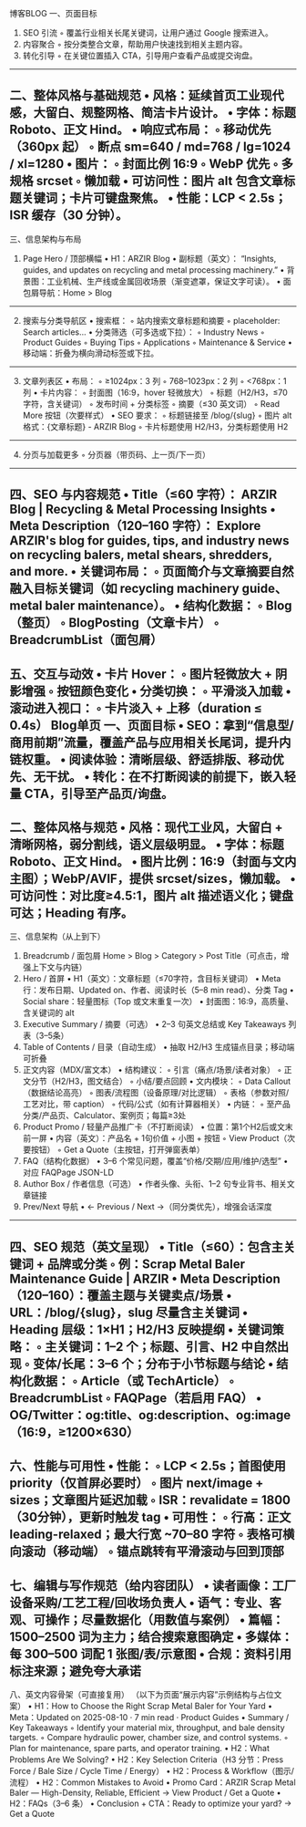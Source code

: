 博客BLOG
一、页面目标
1. SEO 引流
    ◦ 覆盖行业相关长尾关键词，让用户通过 Google 搜索进入。
2. 内容聚合
    ◦ 按分类整合文章，帮助用户快速找到相关主题内容。
3. 转化引导
    ◦ 在关键位置插入 CTA，引导用户查看产品或提交询盘。
---
二、整体风格与基础规范
• 风格：延续首页工业现代感，大留白、规整网格、简洁卡片设计。
• 字体：标题 Roboto、正文 Hind。
• 响应式布局：
    ◦ 移动优先（360px 起）
    ◦ 断点 sm=640 / md=768 / lg=1024 / xl=1280
• 图片：
    ◦ 封面比例 16:9
    ◦ WebP 优先
    ◦ 多规格 srcset
    ◦ 懒加载
• 可访问性：图片 alt 包含文章标题关键词；卡片可键盘聚焦。
• 性能：LCP < 2.5s；ISR 缓存（30 分钟）。
---
三、信息架构与布局
1. Page Hero / 顶部横幅
• H1：ARZIR Blog
• 副标题（英文）：
“Insights, guides, and updates on recycling and metal processing machinery.”
• 背景图：工业机械、生产线或金属回收场景（渐变遮罩，保证文字可读）。
• 面包屑导航：Home > Blog
---
2. 搜索与分类导航区
• 搜索框：
    ◦ 站内搜索文章标题和摘要
    ◦ placeholder: Search articles...
• 分类筛选（可多选或下拉）：
    ◦ Industry News
    ◦ Product Guides
    ◦ Buying Tips
    ◦ Applications
    ◦ Maintenance & Service
• 移动端：折叠为横向滑动标签或下拉。
---
3. 文章列表区
• 布局：
    ◦ ≥1024px：3 列
    ◦ 768–1023px：2 列
    ◦ <768px：1 列
• 卡片内容：
    ◦ 封面图（16:9，hover 轻微放大）
    ◦ 标题（H2/H3，≤70 字符，含关键词）
    ◦ 发布时间 + 分类标签
    ◦ 摘要（≤30 英文词）
    ◦ Read More 按钮（次要样式）
• SEO 要求：
    ◦ 标题链接至 /blog/{slug}
    ◦ 图片 alt 格式：{文章标题} - ARZIR Blog
    ◦ 卡片标题使用 H2/H3，分类标题使用 H2
---
4. 分页与加载更多
    ◦ 分页器（带页码、上一页/下一页）
---
四、SEO 与内容规范
• Title（≤60 字符）：
    ARZIR Blog | Recycling & Metal Processing Insights
• Meta Description（120–160 字符）：
    Explore ARZIR's blog for guides, tips, and industry news on recycling balers, metal shears, shredders, and more.
• 关键词布局：
    ◦ 页面简介与文章摘要自然融入目标关键词（如 recycling machinery guide、metal baler maintenance）。
• 结构化数据：
    ◦ Blog（整页）
    ◦ BlogPosting（文章卡片）
    ◦ BreadcrumbList（面包屑）
---
五、交互与动效
• 卡片 Hover：
    ◦ 图片轻微放大 + 阴影增强
    ◦ 按钮颜色变化
• 分类切换：
    ◦ 平滑淡入加载
• 滚动进入视口：
    ◦ 卡片淡入 + 上移（duration ≤ 0.4s）
Blog单页
一、页面目标
• SEO：拿到“信息型/商用前期”流量，覆盖产品与应用相关长尾词，提升内链权重。
• 阅读体验：清晰层级、舒适排版、移动优先、无干扰。
• 转化：在不打断阅读的前提下，嵌入轻量 CTA，引导至产品页/询盘。
---
二、整体风格与规范
• 风格：现代工业风，大留白 + 清晰网格，弱分割线，语义层级明显。
• 字体：标题 Roboto、正文 Hind。
• 图片比例：16:9（封面与文内主图）；WebP/AVIF，提供 srcset/sizes，懒加载。
• 可访问性：对比度≥4.5:1，图片 alt 描述语义化；键盘可达；Heading 有序。
---
三、信息架构（从上到下）
1. Breadcrumb / 面包屑
    Home > Blog > Category > Post Title（可点击，增强上下文与内链）
2. Hero / 首屏
• H1（英文）：文章标题（≤70字符，含目标关键词）
• Meta 行：发布日期、Updated on、作者、阅读时长（5–8 min read）、分类 Tag
• Social share：轻量图标（Top 或文末重复一次）
• 封面图：16:9，高质量、含关键词的 alt
3. Executive Summary / 摘要（可选）
• 2–3 句英文总结或 Key Takeaways 列表（3–5条）
4. Table of Contents / 目录（自动生成）
• 抽取 H2/H3 生成锚点目录；移动端可折叠
5. 正文内容（MDX/富文本）
• 结构建议：
    ◦ 引言（痛点/场景/读者对象）
    ◦ 正文分节（H2/H3，图文结合）
    ◦ 小结/要点回顾
• 文内模块：
    ◦ Data Callout（数据结论高亮）
    ◦ 图表/流程图（设备原理/对比逻辑）
    ◦ 表格（参数对照/工艺对比，带 caption）
    ◦ 代码/公式（如有计算器相关）
• 内链：
    ◦ 至产品分类/产品页、Calculator、案例页；每篇≥3处
6. Product Promo / 轻量产品推广卡（不打断阅读）
• 位置：第1个H2后或文末前一屏
• 内容（英文）：产品名 + 1句价值 + 小图 + 按钮
    ◦ View Product（次要按钮）
    ◦ Get a Quote（主按钮，打开弹窗表单）
7. FAQ（结构化数据）
• 3–6 个常见问题，覆盖“价格/交期/应用/维护/选型”
• 对应 FAQPage JSON-LD
8. Author Box / 作者信息（可选）
• 作者头像、头衔、1–2 句专业背书、相关文章链接
9. Prev/Next 导航
• ← Previous / Next →（同分类优先），增强会话深度
---
四、SEO 规范（英文呈现）
• Title（≤60）：包含主关键词 + 品牌或分类
    ◦ 例：Scrap Metal Baler Maintenance Guide | ARZIR
• Meta Description（120–160）：覆盖主题与关键卖点/场景
• URL：/blog/{slug}，slug 尽量含主关键词
• Heading 层级：1×H1；H2/H3 反映提纲
• 关键词策略：
    ◦ 主关键词：1–2 个；标题、引言、H2 中自然出现
    ◦ 变体/长尾：3–6 个；分布于小节标题与结论
• 结构化数据：
    ◦ Article（或 TechArticle）
    ◦ BreadcrumbList
    ◦ FAQPage（若启用 FAQ）
• OG/Twitter：og:title、og:description、og:image（16:9，≥1200×630）
---
六、性能与可用性
• 性能：
    ◦ LCP < 2.5s；首图使用 priority（仅首屏必要时）
    ◦ 图片 next/image + sizes；文章图片延迟加载
    ◦ ISR：revalidate = 1800（30分钟），更新时触发 tag
• 可用性：
    ◦ 行高：正文 leading-relaxed；最大行宽 ~70–80 字符
    ◦ 表格可横向滚动（移动端）
    ◦ 锚点跳转有平滑滚动与回到顶部
---
七、编辑与写作规范（给内容团队）
• 读者画像：工厂设备采购/工艺工程/回收场负责人
• 语气：专业、客观、可操作；尽量数据化（用数值与案例）
• 篇幅：1500–2500 词为主力；结合搜索意图确定
• 多媒体：每 300–500 词配 1 张图/表/示意图
• 合规：资料引用标注来源；避免夸大承诺
---
八、英文内容骨架（可直接复用）
（以下为页面“展示内容”示例结构与占位文案）
• H1：How to Choose the Right Scrap Metal Baler for Your Yard
• Meta：Updated on 2025-08-10 · 7 min read · Product Guides
• Summary / Key Takeaways
    ◦ Identify your material mix, throughput, and bale density targets.
    ◦ Compare hydraulic power, chamber size, and control systems.
    ◦ Plan for maintenance, spare parts, and operator training.
• H2：What Problems Are We Solving?
• H2：Key Selection Criteria（H3 分节：Press Force / Bale Size / Cycle Time / Energy）
• H2：Process & Workflow（图示/流程）
• H2：Common Mistakes to Avoid
• Promo Card：ARZIR Scrap Metal Baler — High-Density, Reliable, Efficient → View Product / Get a Quote
• H2：FAQs（3–6 条）
• Conclusion + CTA：Ready to optimize your yard? → Get a Quote
